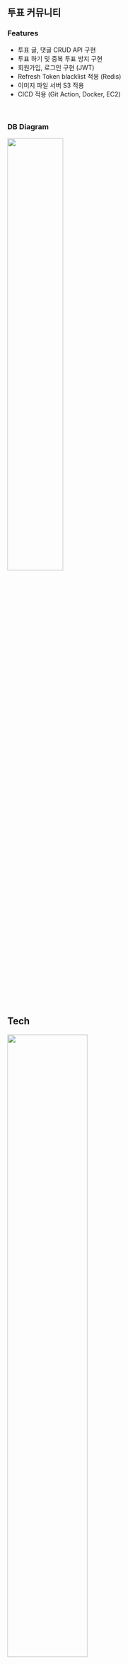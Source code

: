 ## 투표 커뮤니티

### Features

- 투표 글, 댓글 CRUD API 구현
- 투표 하기 및 중복 투표 방지 구현
- 회원가입, 로그인 구현 (JWT)
- Refresh Token blacklist 적용 (Redis)
- 이미지 파일 서버 S3 적용
- CICD 적용 (Git Action, Docker, EC2)

<br>

### DB Diagram

<img src="https://user-images.githubusercontent.com/74442264/224261659-7472e26f-f2c3-403b-9cf3-fdccd22e0787.png"  width="50%" height="50%"/>

<br>

## Tech

<img src="https://user-images.githubusercontent.com/74442264/224259667-7c2db182-e85d-46e0-abde-6a2d262f1a71.png"  width="60%" height="60%"/>

<br>

## Installation

[Node.js](https://nodejs.org/) 16+ 버전이 필요합니다. 의존성 패키지를 설치하고 서버를 실행합니다.

```sh
yarn install
yarn start:dev
```

<br>

## Docker

도커 이미지를 생성하고 컨테이너를 실행합니다.

```sh
docker build -t <IMAGE NAME> .
docker run -d -p 3000:3000 --name <CONTAINER NAME> <IMAGE NAME>
```

다음의 서버 주소로 배포를 확인할 수 있습니다.

```sh
127.0.0.1:3000
```

<br>

## CICD

<img src="https://user-images.githubusercontent.com/74442264/224263933-81d83b56-fa54-46e2-b4a3-dad88e2ac059.jpg"  width="50%" height="50%"/>
